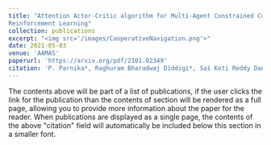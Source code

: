 ```yaml
---
title: "Attention Actor-Critic algorithm for Multi-Agent Constrained Co-operative
Reinforcement Learning"
collection: publications
excerpt: "<img src='/images/CooperativeNavigation.png'>"
date: 2021-05-03
venue: 'AAMAS'
paperurl: 'https://arxiv.org/pdf/2101.02349'
citation: 'P. Parnika*, Raghuram Bharadwaj Diddigi*, Sai Koti Reddy Danda* and Shalabh Bhatnagar. 2021. Attention Actor-Critic algorithm for Multi-Agent Constrained Co-operative Reinforcement Learning. 20th International Conference on Autonomous Agents and Multiagent Systems. 1616-1618.'
---
```


The contents above will be part of a list of publications, if the user clicks the link for the publication than the contents of section will be rendered as a full page, allowing you to provide more information about the paper for the reader. When publications are displayed as a single page, the contents of the above "citation" field will automatically be included below this section in a smaller font.
